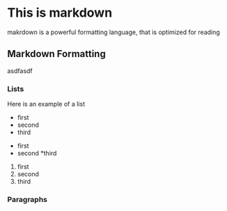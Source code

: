 # This is markdown

makrdown is a powerful formatting language, that is optimized for reading


## Markdown Formatting

asdfasdf

### Lists

Here is an example of a list

- first
- second
- third

* first
* second
*third

1. first
2. second
3. third


### Paragraphs
